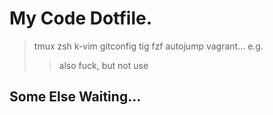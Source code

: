 # My Code Dotfile.

> tmux zsh k-vim gitconfig tig fzf autojump vagrant... e.g.
>> also fuck, but not use

## Some Else Waiting...
